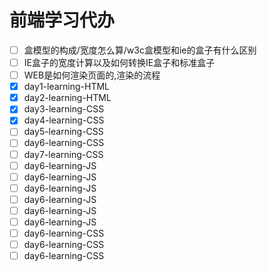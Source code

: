 <!-- TODO -->
# 前端学习代办

* [ ] 盒模型的构成/宽度怎么算/w3c盒模型和ie的盒子有什么区别
* [ ] IE盒子的宽度计算以及如何转换IE盒子和标准盒子
* [ ] WEB是如何渲染页面的,渲染的流程
* [x] day1-learning-HTML
* [x] day2-learning-HTML
* [x] day3-learning-CSS
* [x] day4-learning-CSS
* [ ] day5-learning-CSS
* [ ] day6-learning-CSS
* [ ] day7-learning-CSS
* [ ] day6-learning-JS
* [ ] day6-learning-JS
* [ ] day6-learning-JS
* [ ] day6-learning-JS
* [ ] day6-learning-JS
* [ ] day6-learning-JS
* [ ] day6-learning-CSS
* [ ] day6-learning-CSS
* [ ] day6-learning-CSS
